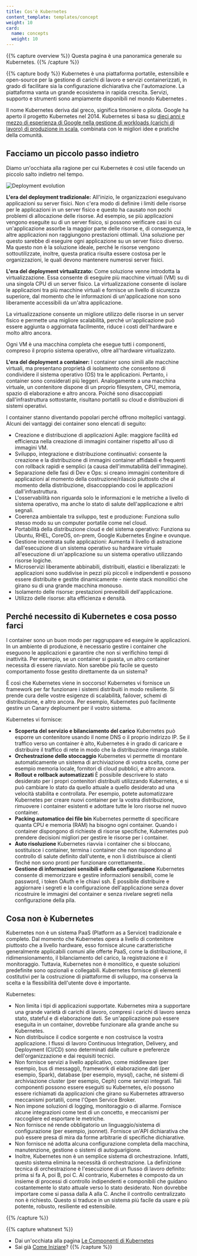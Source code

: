 ```yaml
---
title: Cos'è Kubernetes
content_template: templates/concept
weight: 10
card:
  name: concepts
  weight: 10
---
```

<meta charset="utf-8" />

{{% capture overview %}}
Questa pagina è una panoramica generale su Kubernetes.
{{% /capture %}}

{{% capture body %}}
Kubernetes è una piattaforma portatile, estensibile e open-source per la gestione di carichi di lavoro e servizi containerizzati, in grado di facilitare sia la configurazione dichiarativa che l'automazione. La piattaforma vanta un grande ecosistema in rapida crescita. Servizi, supporto e strumenti sono ampiamente disponibili nel mondo Kubernetes .

Il nome Kubernetes deriva dal greco, significa timoniere o pilota. Google ha aperto il progetto Kubernetes nel 2014. Kubernetes si basa su [dieci anni e mezzo di esperienza di Google nella gestione di workloads (carichi di lavoro) di produzione in scala](https://ai.google/research/pubs/pub43438), combinata con le migliori idee e pratiche della comunità.

## Facciamo un piccolo passo indietro
Diamo un'occhiata alla ragione per cui Kubernetes è così utile facendo un piccolo salto indietro nel tempo.

![Deployment evolution](/images/docs/Container_Evolution.svg)

**L'era del deployment tradizionale:**
All'inizio, le organizzazioni eseguivano applicazioni su server fisici. Non c'era modo di definire i limiti delle risorse per le applicazioni in un server fisico e questo ha causato non pochi problemi di allocazione delle risorse. Ad esempio, se più applicazioni vengono eseguite su di un server fisico, si possono verificare casi in cui un'applicazione assorbe la maggior parte delle risorse e, di conseguenza, le altre applicazioni non raggiungono prestazioni ottimali. Una soluzione per questo sarebbe di eseguire ogni applicazione su un server fisico diverso. Ma questo non è la soluzione ideale, perché le risorse vengono sottoutilizzate, inoltre, questa pratica risulta essere costosa per le organizzazioni, le quali devono mantenere numerosi server fisici.

**L'era del deployment virtualizzato:**  Come soluzione venne introdotta la virtualizzazione. Essa consente di eseguire più macchine virtuali (VM) su di una singola CPU di un server fisico. La virtualizzazione consente di isolare le applicazioni tra più macchine virtuali e fornisce un livello di sicurezza superiore, dal momento che le informazioni di un'applicazione non sono liberamente accessibili da un'altra applicazione.

La virtualizzazione consente un migliore utilizzo delle risorse in un server fisico e permette una migliore scalabilità, perché un'applicazione può essere aggiunta o aggiornata facilmente, riduce i costi dell'hardware e molto altro ancora.

Ogni VM è una macchina completa che esegue tutti i componenti, compreso il proprio sistema operativo, oltre all'hardware virtualizzato.

**L'era del deployment a container:** I container sono simili alle macchine virtuali, ma presentano proprietà di isolamento che consentono di condividere il sistema operativo (OS) tra le applicazioni. Pertanto, i container sono considerati più leggeri. Analogamente a una macchina virtuale, un contenitore dispone di un proprio filesystem, CPU, memoria, spazio di elaborazione e altro ancora. Poiché sono disaccoppiati dall'infrastruttura sottostante, risultano portatili su cloud e distribuzioni di sistemi operativi.

I container stanno diventando popolari perché offrono molteplici vantaggi. Alcuni dei vantaggi dei container sono elencati di seguito:

* Creazione e distribuzione di applicazioni Agile: maggiore facilità ed efficienza nella creazione di immagini container rispetto all'uso di immagini VM.
* Sviluppo, integrazione e distribuzione continuativi: consente la creazione e la distribuzione di immagini container affidabili e frequenti con rollback rapidi e semplici (a causa dell'immutabilità dell'immagine).
* Separazione delle fasi di Dev e Ops: si creano immagini contenitore di applicazioni al momento della costruzione/rilascio piuttosto che al momento della distribuzione, disaccoppiando così le applicazioni dall'infrastruttura.
* L'osservabilità non riguarda solo le informazioni e le metriche a livello di sistema operativo, ma anche lo stato di salute dell'applicazione e altri segnali.
* Coerenza ambientale tra sviluppo, test e produzione: Funziona sullo stesso modo su un computer portatile come nel cloud.
* Portabilità della distribuzione cloud e del sistema operativo: Funziona su Ubuntu, RHEL, CoreOS, on-prem, Google Kubernetes Engine e ovunque.
* Gestione incentrata sulle applicazioni: Aumenta il livello di astrazione dall'esecuzione di un sistema operativo su hardware virtuale all'esecuzione di un'applicazione su un sistema operativo utilizzando risorse logiche.
* Microservizi liberamente abbinabili, distribuiti, elastici e liberalizzati: le applicazioni sono suddivise in pezzi più piccoli e indipendenti e possono essere distribuite e gestite dinamicamente - niente stack monolitici che girano su di una grande macchina monouso.
* Isolamento delle risorse: prestazioni prevedibili dell'applicazione.
* Utilizzo delle risorse: alta efficienza e densità.

## Perché necessito di Kubernetes e cosa posso farci

I container sono un buon modo per raggruppare ed eseguire le applicazioni. In un ambiente di produzione, è necessario gestire i container che eseguono le applicazioni e garantire che non si verifichino tempi di inattività. Per esempio, se un container si guasta, un altro container necessita di essere riavviato. Non sarebbe più facile se questo comportamento fosse gestito direttamente da un sistema?

È così che Kubernetes viene in soccorso! Kubernetes vi fornisce un framework per far funzionare i sistemi distribuiti in modo resiliente. Si prende cura delle vostre esigenze di scalabilità, failover, schemi di distribuzione, e altro ancora. Per esempio, Kubernetes può facilmente gestire un Canary deploument per il vostro sistema.

Kubernetes vi fornisce:

* **Scoperta del servizio e bilanciamento del carico**
Kubernetes può esporre un contenitore usando il nome DNS o il proprio indirizzo IP. Se il traffico verso un container è alto, Kubernetes è in grado di caricare e distribuire il traffico di rete in modo che la distribuzione rimanga stabile.
* **Orchestrazione dello stoccaggio**
Kubernetes vi permette di montare automaticamente un sistema di archiviazione di vostra scelta, come per esempio memoria locale, fornitori di cloud pubblici, e altro ancora.
* **Rollout e rollback automatizzati**
È possibile descrivere lo stato desiderato per i propri contenitori distribuiti utilizzando Kubernetes, e si può cambiare lo stato da quello attuale a quello desiderato ad una velocità stabilita e controllata. Per esempio, potete automatizzare Kubernetes per creare nuovi container per la vostra distribuzione, rimuovere i container esistenti e adottare tutte le loro risorse nel nuovo container.
* **Packing automatico dei file bin**
Kubernetes permette di specificare quanta CPU e memoria (RAM) ha bisogno ogni container. Quando i container dispongono di richieste di risorse specifiche, Kubernetes può prendere decisioni migliori per gestire le risorse per i container.
* **Auto risoluzione**
Kubernetes riavvia i container che si bloccano, sostituisce i container, termina i container che non rispondono al controllo di salute definito dall'utente, e non li distribuisce ai clienti finché non sono pronti per funzionare correttamente..
* **Gestione di informazioni sensibili e della configurazione**
Kubernetes consente di memorizzare e gestire informazioni sensibili, come le password, i token OAuth e le chiavi ssh. È possibile distribuire e aggiornare i segreti e la configurazione dell'applicazione senza dover ricostruire le immagini del container e senza rivelare segreti nella configurazione della pila.

## Cosa non è Kubernetes

Kubernetes non è un sistema PaaS (Platform as a Service) tradizionale e completo. Dal momento che Kubernetes opera a livello di contenitore piuttosto che a livello hardware, esso fornisce alcune caratteristiche generalmente applicabili comuni alle offerte PaaS, come la distribuzione, il ridimensionamento, il bilanciamento del carico, la registrazione e il monitoraggio. Tuttavia, Kubernetes non è monolitico, e queste soluzioni predefinite sono opzionali e collegabili. Kubernetes fornisce gli elementi costitutivi per la costruzione di piattaforme di sviluppo, ma conserva la scelta e la flessibilità dell'utente dove è importante.

Kubernetes:

* Non limita i tipi di applicazioni supportate. Kubernetes mira a supportare una grande varietà di carichi di lavoro, compresi i carichi di lavoro senza stato, stateful e di elaborazione dati. Se un'applicazione può essere eseguita in un container, dovrebbe funzionare alla grande anche su Kubernetes.
* Non distribuisce il codice sorgente e non costruisce la vostra applicazione. I flussi di lavoro Continuous Integration, Delivery, and Deployment (CI/CD) sono determinati dalle culture e preferenze dell'organizzazione e dai requisiti tecnici.
* Non fornisce servizi a livello applicativo, come middleware (per esempio, bus di messaggi), framework di elaborazione dati (per esempio, Spark), database (per esempio, mysql), cache, né sistemi di archiviazione cluster (per esempio, Ceph) come servizi integrati. Tali componenti possono essere eseguiti su Kubernetes, e/o possono essere richiamati da applicazioni che girano su Kubernetes attraverso meccanismi portatili, come l'Open Service Broker.
* Non impone soluzioni di logging, monitoraggio o di allarme. Fornisce alcune integrazioni come test di un concetto, e meccanismi per raccogliere ed esportare le metriche.
* Non fornisce né rende obbligatorio un linguaggio/sistema di configurazione (per esempio, jsonnet). Fornisce un'API dichiarativa che può essere presa di mira da forme arbitrarie di specifiche dichiarative.
* Non fornisce né adotta alcuna configurazione completa della macchina, manutenzione, gestione o sistemi di autoguarigione.
* Inoltre, Kubernetes non è un semplice sistema di orchestrazione. Infatti, questo sistema elimina la necessità di orchestrazione. La definizione tecnica di orchestrazione è l'esecuzione di un flusso di lavoro definito: prima si fa A, poi B, poi C. Al contrario, Kubernetes è composto da un insieme di processi di controllo indipendenti e componibili che guidano costantemente lo stato attuale verso lo stato desiderato. Non dovrebbe importare come si passa dalla A alla C. Anche il controllo centralizzato non è richiesto. Questo si traduce in un sistema più facile da usare e più potente, robusto, resiliente ed estensibile.

{{% /capture %}}

{{% capture whatsnext %}}
*   Dai un'occhiata alla pagina [Le Componenti di Kubernetes](/docs/concepts/overview/components/)
*   Sai già [Come Iniziare](/docs/setup/)?
{{% /capture %}}
